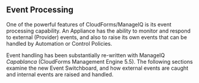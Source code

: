 ## Event Processing

One of the powerful features of CloudForms/ManageIQ is its event processing capability. An Appliance has the ability to monitor and respond to external (Provider) events, and also to raise its own events that can be handled by Automation or Control Policies.

Event handling has been substantially re-written with ManageIQ _Capablanca_ (CloudForms Management Engine 5.5). The following sections examine the new Event Switchboard, and how external events are caught and internal events are raised and handled. 
